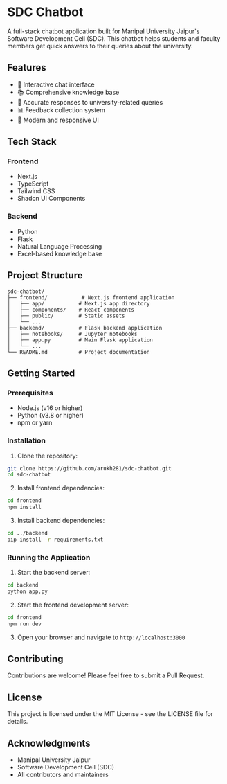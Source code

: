 # SDC Chatbot

A full-stack chatbot application built for Manipal University Jaipur's Software Development Cell (SDC). This chatbot helps students and faculty members get quick answers to their queries about the university.

## Features

- 🤖 Interactive chat interface
- 📚 Comprehensive knowledge base
- 🎯 Accurate responses to university-related queries
- 📊 Feedback collection system
- 🎨 Modern and responsive UI

## Tech Stack

### Frontend
- Next.js
- TypeScript
- Tailwind CSS
- Shadcn UI Components

### Backend
- Python
- Flask
- Natural Language Processing
- Excel-based knowledge base

## Project Structure

```
sdc-chatbot/
├── frontend/           # Next.js frontend application
│   ├── app/           # Next.js app directory
│   ├── components/    # React components
│   ├── public/        # Static assets
│   └── ...
├── backend/           # Flask backend application
│   ├── notebooks/     # Jupyter notebooks
│   ├── app.py         # Main Flask application
│   └── ...
└── README.md          # Project documentation
```

## Getting Started

### Prerequisites

- Node.js (v16 or higher)
- Python (v3.8 or higher)
- npm or yarn

### Installation

1. Clone the repository:
```bash
git clone https://github.com/arukh281/sdc-chatbot.git
cd sdc-chatbot
```

2. Install frontend dependencies:
```bash
cd frontend
npm install
```

3. Install backend dependencies:
```bash
cd ../backend
pip install -r requirements.txt
```

### Running the Application

1. Start the backend server:
```bash
cd backend
python app.py
```

2. Start the frontend development server:
```bash
cd frontend
npm run dev
```

3. Open your browser and navigate to `http://localhost:3000`

## Contributing

Contributions are welcome! Please feel free to submit a Pull Request.

## License

This project is licensed under the MIT License - see the LICENSE file for details.

## Acknowledgments

- Manipal University Jaipur
- Software Development Cell (SDC)
- All contributors and maintainers 